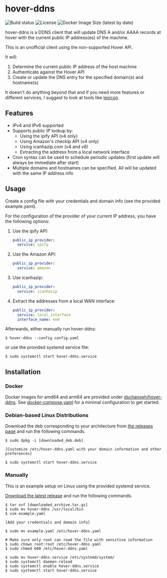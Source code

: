 # hover-ddns

![Build status](https://github.com/dschanoeh/hover-ddns/workflows/build/badge.svg)
![License](https://img.shields.io/github/license/dschanoeh/hover-ddns)
![Docker Image Size (latest by date)](https://img.shields.io/docker/image-size/dschanoeh/hover-ddns)

hover-ddns is a DDNS client that will update DNS A and/or AAAA records at hover with the current public IP address(es) of the machine.

This is an unofficial client using the non-supported Hover API.

It will:

1. Determine the current public IP address of the host machine
2. Authenticate against the Hover API
3. Create or update the DNS entry for the specified domain(s) and hostname(s)

It doesn't do anything beyond that and if you need more features or different services, I suggest to look at tools like [lexicon](https://github.com/AnalogJ/lexicon).

## Features

* IPv4 and IPv6 supported
* Supports public IP lookup by:
  * Using the ipify API (v4 only)
  * Using Amazon's checkip API (v4 only)
  * Using icanhazip.com (v4 and v6)
  * Extracting the address from a local network interface
* Cron syntax can be used to schedule periodic updates (first update will always
  be immediate after start)
* Multiple domains and hostnames can be specified. All will be updated with the same IP address info

## Usage

Create a config file with your credentials and domain info (see the provided example.yaml).

For the configuration of the provider of your current IP address, you
have the following options:

1. Use the ipify API:

    ```yaml
    public_ip_provider:
      service: ipify
    ```

2. Use the Amazon API:

    ```yaml
    public_ip_provider:
      service: amazon
    ```

3. Use icanhazip:

    ```yaml
    public_ip_provider:
      service: icanhazip
    ```

4. Extract the addresses  from a local WAN interface:

    ```yaml
    public_ip_provider:
      service: local_interface
      interface_name: en0
    ```

Afterwards, either manually run hover-ddns:

    $ hover-ddns --config config.yaml

or use the provided systemd service file:

    $ sudo systemctl start hover-ddns.service

## Installation

### Docker
Docker images for amd64 and arm64 are provided under [dschanoeh/hover-ddns](https://hub.docker.com/repository/docker/dschanoeh/hover-ddns). See [docker-compose.yaml](docker-compose.yaml) for a minimal configuration to get started.

### Debian-based Linux Distributions

Download the deb corresponding to your architecture from
[the releases page](https://github.com/dschanoeh/hover-ddns/releases) and run
the following commands.

    $ sudo dpkg -i [downloaded_deb.deb]
    
    [Customize /etc/hover-ddns.yaml with your domain information and other preferences]

    $ sudo systemctl start hover-ddns.service


### Manually

This is an example setup on Linux using the provided systemd service.

[Download the latest release](https://github.com/dschanoeh/hover-ddns/releases)
and run the following commands.

    $ tar xvf [downloaded_archive.tar.gz]
    $ sudo mv hover-ddns /usr/local/bin
    $ vim example.yaml

    [Add your credentials and domain info]

    $ sudo mv example.yaml /etc/hover-ddns.yaml

    # Make sure only root can read the file with sensitive information
    $ sudo chown root:root /etc/hover-ddns.yaml
    $ sudo chmod 600 /etc/hover-ddns.yaml

    $ sudo mv hover-ddns.service /etc/systemd/system/
    $ sudo systemctl daemon-reload
    $ sudo systemctl enable hover-ddns.service
    $ sudo systemctl start hover-ddns.service

